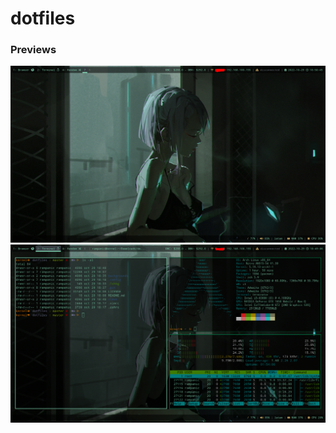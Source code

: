 # dotfiles

### Previews

![view1](https://raw.githubusercontent.com/RamPanic/dotfiles/master/views/view1.png?raw=true)
![view2](https://raw.githubusercontent.com/RamPanic/dotfiles/master/views/view2.png?raw=true)
